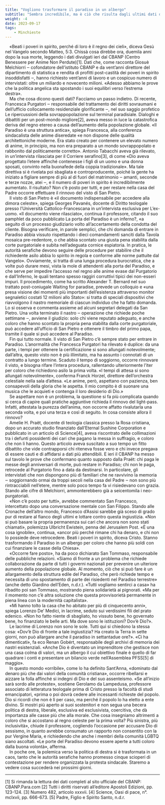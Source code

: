 ```yaml
---
title: "Vogliono trasformare il paradiso in un albergo"
subtitle: "Sembra incredibile, ma è ciò che risulta dagli ultimi dati divulgati dal CBANP: «Abbiamo le prove delle recenti deviazioni verso destra della politica angelica»."
weight: -4
date: 2023-09-17
tags: 
    - Minchieste
---
```


&emsp;«Beati i poveri in spirito, perché di loro è il regno dei cieli», diceva Gesù nel Vangelo secondo Matteo, 5:3. Chissà cosa direbbe ora, duemila anni dopo la sua morte, leggendo i dati divulgati ieri dal CBANP (Centro Benessere per Anime Non Perdute)[1]. Dati che, come racconta Giosuè Melchiorri ‒ cofondatore dell’istituto CBANP e da vent’anni direttore del dipartimento di statistica e rendita di profitti post-castità dei poveri in spirito insoddisfatti ‒, hanno richiesto vent’anni di lavoro e un cospicuo numero di intervistati: oltre un miliardo e novecento milioni. «Adesso abbiamo le prove che la politica angelica sta spostando i suoi equilibri verso l’estrema destra».  
&emsp;Ma che cosa dicono questi dati? Facciamo un passo indietro. Di recente, Francesca Purgatori ‒ responsabile del trattamento dei diritti sovraumani e dell’ufficio collocamento residenziale glorificante ‒, nel suo saggio profetico Le ripercussioni della sovrappopolazione sul terminal paradisiale. Dialoghi e dibattiti per un post-mondo migliore[2], aveva messo in luce la catastrofica deriva del regno etereo a causa dell’aumento della popolazione globale. «Il Paradiso è una struttura antica», spiega Francesca, alla conferenza sindacalista delle anime diseredate «e non dispone delle qualità architettoniche moderne. Era stato creato per contenere un elevato numero di anime, in principio, ma non era preparato a un mondo sovrappopolato e rabbonito dal politicamente corretto». Antonio Tabacchi aveva già rilevato, in un’intervista rilasciata per il Corriere serafino[3], di come «Dio aveva progettato l’etere affinché contenesse i figli di un uomo e una donna sposati, convinto nella buonafede della coppia tradizionale». Ma tale direttiva si è rivelata poi sbagliata e controproducente, poiché la gente ha iniziato a figliare sempre di più al di fuori del matrimonio ‒ amanti, seconde e terze nozze, atei ‒, e il numero di poveri in spirito è incredibilmente aumentato. Il risultato? Non c’è posto per tutti, e per restare nella casa del Padre occorre effettuare il rinnovo del visto di San Pietro.  
&emsp;Il visto di San Pietro è «il documento indispensabile per accedere alla dimora celeste», spiega Georges Pavanés, docente di Diritto teologale presso l’Università Cattolico-Francescana in un’intervista esclusiva per L’ex-uomo. «Il documento viene rilasciato», continua il professore, citando il suo pamphlet da poco pubblicato La porta del Paradiso è un inferno?, «a seguito di un processo giudiziario volto all’accertamento della condotta del cliente. Bisogna verificare, in parole semplici, che chi domanda di entrare in Paradiso abbia vissuto rispettando i dieci comandamenti sanciti dalla Tavola mosaica pre-redentore, o che abbia scontato una giusta pena stabilita dalla corte purgatoriale e subita nell’adeguata cornice espiatoria. In pratica, le autorità serafiche devono seguire delle procedure per stabilire che il richiedente asilo abbia lo spirito in regola e conforme alle norme pattuite dal Vangelo». Ovviamente, si tratta di una lunga procedura burocratica, che a volte può durare mesi, vista la mole di attendenti alla porta del Paradiso, e che serve per impedire l’accesso nel regno alle anime evase dal Purgatorio e dall’Inferno, le quali tentano spesso raggiri corruttivi tipici dei non-esseri impuri. Il procedimento, come ha scritto Alexander T. Bernard nel suo trattato post-coniugale Waiting for paradise, prevede un colloquio e «una presa visione dei momenti più importanti dell’esistenza attraverso monitor segnaletici costati 12 milioni allo Stato»: si tratta di speciali dispositivi che riavvolgono il nastro memoriale di ciascun individuo che ha fatto domanda. Lo si osserva e commenta assieme ad alcuni segretari delegati da San Pietro. Una volta terminato il nastro ‒ operazione che richiede poche settimane ‒, avviene il giudizio: solo chi viene reputato adeguato, e anche coloro che hanno scontato la propria pena stabilita dalla corte purgatoriale, può accedere all’ufficio di San Pietro e ottenere il timbro del primo papa, tramite il quale si può accedere al Paradiso.  
&emsp;Fin qui tutto normale. Il visto di San Pietro c’è sempre stato per entrare in Paradiso. L’anormalità che Francesca Purgatori ha rilevato è duplice: da una parte, i tempi per ottenere la certificazione si sono allungati notevolmente; dall’altra, questo visto non è più illimitato, ma ha assunto i connotati di un contratto a lungo termine. Scaduto il tempo di soggiorno, occorre rinnovare il visto, e bisogna rifare l’intera procedura, rallentando ulteriormente l’iter per coloro che richiedono asilo la prima volta. «I tempi di attesa si sono allungati notevolmente», conferma Franck Horzel, direttore dell’orchestra celestiale nella sala d’attesa. «Le anime, però, aspettano con pazienza, ben consapevoli della gloria che le aspetta. Il mio compito è di suonare una musica che le acquieti e contenga il loro desiderio di Dio.»  
&emsp;Se aspettare non è un problema, la questione si fa più complicata quando si cerca di capire quali pratiche aggiuntive richieda il rinnovo del light-pass. Infatti, attestata la purezza dell’anima, non occorre affatto rivalutarla una seconda volta, e poi una terza e così di seguito. In cosa consiste allora il rinnovo?  
&emsp;Amelie H. Praët, docente di teologia classica presso la Rosa cristiana, dopo un accurato studio finanziato dall’Eternal Sushine Corporation e pubblicato in un articolo di Science[4], aveva riscontrato delle collimazioni tra i defunti possidenti dei cari che pagano la messa in suffragio, e coloro che non li hanno. Questo articolo aveva suscitato a suo tempo un fitto dibattito che vide contrapporsi chi riteneva fosse vero e chi invece pregava di essere cauti e di affidarsi a dati più attendibili. E ieri il CBANP ha messo sul tavolo le prove che confermano quanto supposto dalla Praët: chi paga le messe degli anniversari di morte, può restare in Paradiso; chi non le paga, retrocede al Purgatorio fino a data da destinarsi. In particolare, gli intervistati che non dispongono più di familiari che ne ravvivino la memoria ‒ soggiornando ormai da troppi secoli nella casa del Padre ‒ non sono più rintracciabili nell’etere, mentre solo poco tempo fa vi risiedevano con grazia. Stando alle cifre di Melchiorri, ammonterebbero già a seicentomila i neo-purgatoriali.  
&emsp;«Non c’è posto per tutti», avrebbe commentato San Francesco, intercettato dopo una conversazione mentale con San Filippo. Stando alle Cronache dell’altro mondo, Francesco d’Assisi sarebbe già sceso di grado pur di restare al fianco degli ultimi e lottare contro questa ingiustizia. «Non si può basare la propria permanenza sui cari che ancora non sono stati chiamati», polemizza Ulbricht Ewistein, penna del Jerusalem Post. «È una cosa ignobile», continua, «ancor più perché rimane chi ha denaro, e chi non lo possiede deve retrocedere. Beati i poveri in spirito, diceva Cristo. Stanno trasformando il Paradiso in un albergo per coloro che hanno più soldi con cui finanziare le casse della Chiesa».  
&emsp;«Occorre fare posto», ha da poco dichiarato San Tommaso, responsabile delle pubbliche relazioni. «Siamo di fronte a un problema che richiede collaborazione da parte di tutti i governi nazionali per prevenire un ulteriore aumento della popolazione globale. Al momento, ciò che si può fare è un allargamento della struttura edile del Paradiso, che però richiede tempo e necessita di uno spostamento di parte dei risiedenti nel Paradiso terrestre» (anche detto Giardino dell’Eden, n.d.r.). «Tutti vogliamo sentirci a casa» ha ribadito poi san Tommaso, mostrando piena solidarietà ai pignorati. «Ma per il momento non c’è altra soluzione che questa provvisorietà permanente in piena linea con la modernità capitalista».  
&emsp;«Mi hanno tolto la casa che ho abitato per più di cinquecento anni», spiega Lorenzo De’ Medici, in lacrime, seduto sui verdissimi fili del prato edenico. «Non ho fatto niente di sbagliato, ho vissuto bene, ho governato bene, ho finanziato le belle arti. Ma dove sono le istituzioni? Dov’è Dio?».  
&emsp;Le lacrime di Lorenzo non sono le sole. Tutti qui si chiedono la stessa cosa: «Dov’è Dio di fronte a tale ingiustizia? Ha creato la Terra in sette giorni, non può allargare anche il paradiso in settantadue ore?». «Ci ha dimenticati», fa eco Renan Gobért, responsabile degli archivi di memoria dei nastri esistenziali. «Anche Dio è diventato un imprenditore che gestisce non una casa colma di valori, ma un albergo il cui obiettivo finale è quello di far quadrare i conti e presentare un bilancio verde nell’Assemblea PFSS[5] di maggio».  
&emsp;In questo mondo «orribile», come lo ha definito Sant’Anna, «dominato dal denaro più che dai valori della comunità cristiana», occorre ribellarsi e aizzare la folla affinché si indegni di Dio e del suo assenteismo. «Se all’inizio sarà sordo alle proteste», sostiene Gerolamo da Lampedusa, professore associato di letteratura teologale prima di Cristo presso la facoltà di studi emancipatori, «prima o poi dovrà cedere alle incessanti richieste del popolo. Dio si ricordi che non è lì per caso, ma perché il popolo lo ha eletto a ente divino. Si mostri più aperto ai suoi sostenitori e non segua una becera politica di destra, liberale, esclusiva ed esclusivista, coercitiva, che dà importanza alle casse più che alla morale. Che cosa insegniamo altrimenti a coloro che si accostano al regno celeste per la prima volta? Più sinistra, più inclusività», chiude il professore, cogliendo l’occasione per accusare Dio di sessismo, in quanto avrebbe consumato un rapporto non consentito con la pur Vergine Maria, e richiedendo che anche i membri della comunità LGBTQ siano ascoltati. «Le porte del Paradiso devono essere aperte a tutti coloro dalla buona volontà», afferma.  
&emsp;In poche ore, la polemica verso la politica di destra si è trasformata in un caos, tanto che le autorità serafiche hanno promesso cinque scioperi di contestazione per rendere organizzata la protesta sindacale. Staremo a vedere cosa succederà nei prossimi giorni.

------------------

[1] Si rimanda la lettura dei dati completi al sito ufficiale del CBANP: CBANP.Para.com
[2] Tutti i diritti riservati all’editore Apostoli Edizioni, pp. 123-124.
[3] Numero 482, articolo xxxvii.
[4] Science, Oasi di pace, n°. mclxvii, pp. 666-673.
[5] Padre, Figlio e Spirito Santo, n.d.r.